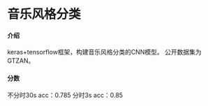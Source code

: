 # 音乐风格分类

#### 介绍
keras+tensorflow框架，构建音乐风格分类的CNN模型。
公开数据集为GTZAN。

#### 分数
不分时30s acc：0.785
分时3s    acc：0.85